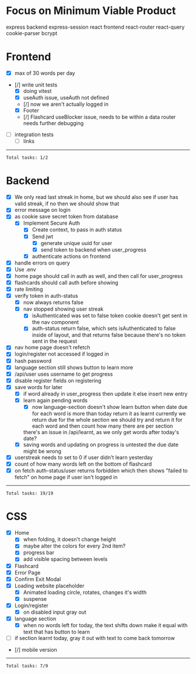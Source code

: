 # Focus on Minimum Viable Product
express backend
express-session
react frontend
react-router
react-query
cookie-parser
bcrypt

# Frontend
- [x] max of 30 words per day
- [/] write unit tests
    - [x] doing vitest
    - [x] useAuth issue, useAuth not defined 
    - [/] now we aren't actually logged in
    - [x] Footer
    - [/] Flashcard
        useBlocker issue, needs to be within a data router
        needs further debugging
- [ ] integration tests
    - [ ] links
---
`Total tasks: 1/2`

# Backend
- [x] We only read last streak in home, but we should also see
    if user has valid streak, if no then we should show that
- [x] error message on login
- [x] as cookie save secret token from database
    - [x] Implement Secure Auth
        - [x] Create context, to pass in auth status
        - [x] Send jwt
            - [x] generate unique uuid for user
            - [x] send token to backend when user_progress
        - [x] authenticate actions on frontend
- [x] handle errors on query
- [x] Use .env
- [x] home page should call in auth as well, and then call for user_progress
- [x] flashcards should call auth before showing
- [x] rate limiting
- [x] verify token in auth-status
    - [x] now always returns false
    - [x] nav stopped showing user streak
        - [x] isAuthenticated was set to false
        token cookie doesn't get sent
        in the nav component
        - [x] auth-status return false, which sets isAuthenticated to false
        inside of layout, and that returns false because there's no token
        sent in the request
- [x] nav home page doesn't refetch
- [x] login/register not accessed if logged in
- [x] hash password
- [x] language section still shows button to learn more
- [x] /api/user uses username to get progress
- [x] disable register fields on registering
- [x] save words for later
    - [x] if word already in user_progress
    then update it
    else insert new entry
    - [x] learn again pending words
        - [x] now language-section doesn't show learn button
        when date due for each word is more than today
        return it as learnt
        currently we return due for the whole section
        we should try and return it for each word
        and then count how many there are per section

        there's an issue in /api/learnt, as we only get
        words after today's date?
    - [x] saving words and updating on progress is untested
    the due date might be wrong
- [x] userstreak needs to set to 0 if user didn't learn
    yesterday
- [x] count of how many words left on the bottom of flashcard
- [x] on fetch auth-status/user returns forbidden
which then shows "failed to fetch" on home page
if user isn't logged in
---
`Total tasks: 19/19`

# CSS
- [x] Home
    - [x] when folding, it doesn't change height
    - [x] maybe alter the colors for every 2nd item?
    - [x] progress bar
    - [x] add visible spacing between levels
- [x] Flashcard
- [x] Error Page
- [x] Confirm Exit Modal
- [x] Loading website placeholder
    - [x] Animated loading circle, rotates, changes it's width
    - [x] suspense
- [x] Login/register
    - [x] on disabled input gray out
- [x] language section
    - [x] when no words left for today, the text shifts down
    make it equal with text that has button to learn
- [ ] if section learnt today, gray it out with text
to come back tomorrow

- [/] mobile version
---
`Total tasks: 7/9`
